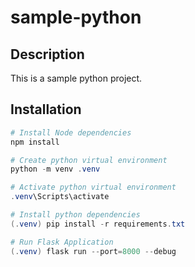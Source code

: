 # sample-python

## Description

This is a sample python project.

## Installation

```powershell
# Install Node dependencies
npm install

# Create python virtual environment
python -m venv .venv

# Activate python virtual environment
.venv\Scripts\activate

# Install python dependencies
(.venv) pip install -r requirements.txt

# Run Flask Application
(.venv) flask run --port=8000 --debug
```
